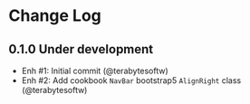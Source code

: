 # Change Log

## 0.1.0 Under development

- Enh #1: Initial commit (@terabytesoftw)
- Enh #2: Add cookbook `NavBar` bootstrap5 `AlignRight` class (@terabytesoftw)
